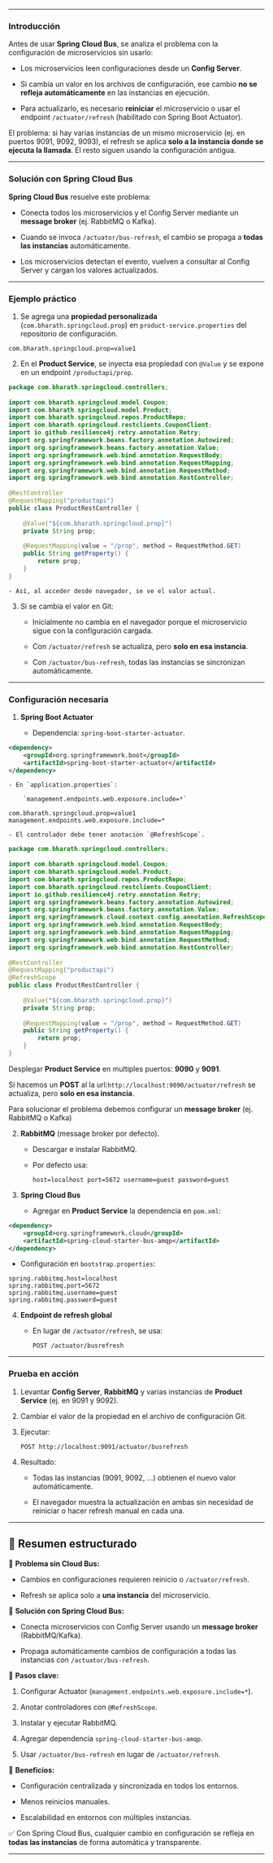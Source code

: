 
---

### Introducción

Antes de usar **Spring Cloud Bus**, se analiza el problema con la configuración de microservicios sin usarlo:

- Los microservicios leen configuraciones desde un **Config Server**.
    
- Si cambia un valor en los archivos de configuración, ese cambio **no se refleja automáticamente** en las instancias en ejecución.
    
- Para actualizarlo, es necesario **reiniciar** el microservicio o usar el endpoint `/actuator/refresh` (habilitado con Spring Boot Actuator).
    

El problema: si hay varias instancias de un mismo microservicio (ej. en puertos 9091, 9092, 9093), el refresh se aplica **solo a la instancia donde se ejecuta la llamada**. El resto siguen usando la configuración antigua.

---

### Solución con Spring Cloud Bus

**Spring Cloud Bus** resuelve este problema:

- Conecta todos los microservicios y el Config Server mediante un **message broker** (ej. RabbitMQ o Kafka).
    
- Cuando se invoca `/actuator/bus-refresh`, el cambio se propaga a **todas las instancias** automáticamente.
    
- Los microservicios detectan el evento, vuelven a consultar al Config Server y cargan los valores actualizados.
    

---

### Ejemplo práctico

1. Se agrega una **propiedad personalizada** (`com.bharath.springcloud.prop`) en `product-service.properties` del repositorio de configuración.

```properties
com.bharath.springcloud.prop=value1
```

2. En el **Product Service**, se inyecta esa propiedad con `@Value` y se expone en un endpoint `/productapi/prop`.

```java
package com.bharath.springcloud.controllers;  
  
import com.bharath.springcloud.model.Coupon;  
import com.bharath.springcloud.model.Product;  
import com.bharath.springcloud.repos.ProductRepo;  
import com.bharath.springcloud.restclients.CouponClient;  
import io.github.resilience4j.retry.annotation.Retry;  
import org.springframework.beans.factory.annotation.Autowired;  
import org.springframework.beans.factory.annotation.Value;  
import org.springframework.web.bind.annotation.RequestBody;  
import org.springframework.web.bind.annotation.RequestMapping;  
import org.springframework.web.bind.annotation.RequestMethod;  
import org.springframework.web.bind.annotation.RestController;  
  
@RestController  
@RequestMapping("productapi")  
public class ProductRestController {  
    
    @Value("${com.bharath.springcloud.prop}")  
    private String prop;    
    
    @RequestMapping(value = "/prop", method = RequestMethod.GET)  
    public String getProperty() {  
        return prop;  
    }  
}
```

    - Así, al acceder desde navegador, se ve el valor actual.
	        
3. Si se cambia el valor en Git:
    
    - Inicialmente no cambia en el navegador porque el microservicio sigue con la configuración cargada.
        
    - Con `/actuator/refresh` se actualiza, pero **solo en esa instancia**.
        
    - Con `/actuator/bus-refresh`, todas las instancias se sincronizan automáticamente.
        

---

### Configuración necesaria

1. **Spring Boot Actuator**
    
    - Dependencia: `spring-boot-starter-actuator`.

```xml
<dependency>  
    <groupId>org.springframework.boot</groupId>  
    <artifactId>spring-boot-starter-actuator</artifactId>  
</dependency>
```

    - En `application.properties`:
        
        `management.endpoints.web.exposure.include=*`

```properties
com.bharath.springcloud.prop=value1
management.endpoints.web.exposure.include=*
```

    - El controlador debe tener anotación `@RefreshScope`.

```java
package com.bharath.springcloud.controllers;  
  
import com.bharath.springcloud.model.Coupon;  
import com.bharath.springcloud.model.Product;  
import com.bharath.springcloud.repos.ProductRepo;  
import com.bharath.springcloud.restclients.CouponClient;  
import io.github.resilience4j.retry.annotation.Retry;  
import org.springframework.beans.factory.annotation.Autowired;  
import org.springframework.beans.factory.annotation.Value;
import org.springframework.cloud.context.config.annotation.RefreshScope;  
import org.springframework.web.bind.annotation.RequestBody;  
import org.springframework.web.bind.annotation.RequestMapping;  
import org.springframework.web.bind.annotation.RequestMethod;  
import org.springframework.web.bind.annotation.RestController;  
  
@RestController  
@RequestMapping("productapi")
@RefreshScope  
public class ProductRestController {  
    
    @Value("${com.bharath.springcloud.prop}")  
    private String prop;    
    
    @RequestMapping(value = "/prop", method = RequestMethod.GET)  
    public String getProperty() {  
        return prop;  
    }  
}
```

Desplegar **Product Service** en multiples puertos: **9090** y **9091**.

Si hacemos un **POST** al la url:`http://localhost:9090/actuator/refresh` se actualiza, pero **solo en esa instancia**.

Para solucionar el problema debemos configurar un **message broker** (ej. RabbitMQ o Kafka)

2. **RabbitMQ** (message broker por defecto).
    
    - Descargar e instalar RabbitMQ.
        
    - Por defecto usa:
        
        `host=localhost port=5672 username=guest password=guest`
        
3. **Spring Cloud Bus**
    
    - Agregar en **Product Service** la dependencia en `pom.xml`:

```xml
<dependency>   
	<groupId>org.springframework.cloud</groupId>   
	<artifactId>spring-cloud-starter-bus-amqp</artifactId> 
</dependency>
```

- Configuración en `bootstrap.properties`:

```properties
spring.rabbitmq.host=localhost 
spring.rabbitmq.port=5672 
spring.rabbitmq.username=guest 
spring.rabbitmq.password=guest
```

4. **Endpoint de refresh global**
    
    - En lugar de `/actuator/refresh`, se usa:
        
        `POST /actuator/busrefresh`
        

---

### Prueba en acción

1. Levantar **Config Server**, **RabbitMQ** y varias instancias de **Product Service** (ej. en 9091 y 9092).
    
2. Cambiar el valor de la propiedad en el archivo de configuración Git.
    
3. Ejecutar:
    
    `POST http://localhost:9091/actuator/busrefresh`
    
4. Resultado:
    
    - Todas las instancias (9091, 9092, …) obtienen el nuevo valor automáticamente.
        
    - El navegador muestra la actualización en ambas sin necesidad de reiniciar o hacer refresh manual en cada una.
        

---

## 📝 Resumen estructurado

🔹 **Problema sin Cloud Bus:**

- Cambios en configuraciones requieren reinicio o `/actuator/refresh`.
    
- Refresh se aplica solo a **una instancia** del microservicio.
    

🔹 **Solución con Spring Cloud Bus:**

- Conecta microservicios con Config Server usando un **message broker** (RabbitMQ/Kafka).
    
- Propaga automáticamente cambios de configuración a todas las instancias con `/actuator/bus-refresh`.
    

🔹 **Pasos clave:**

1. Configurar Actuator (`management.endpoints.web.exposure.include=*`).
    
2. Anotar controladores con `@RefreshScope`.
    
3. Instalar y ejecutar RabbitMQ.
    
4. Agregar dependencia `spring-cloud-starter-bus-amqp`.
    
5. Usar `/actuator/bus-refresh` en lugar de `/actuator/refresh`.
    

🔹 **Beneficios:**

- Configuración centralizada y sincronizada en todos los entornos.
    
- Menos reinicios manuales.
    
- Escalabilidad en entornos con múltiples instancias.
    

✅ Con Spring Cloud Bus, cualquier cambio en configuración se refleja en **todas las instancias** de forma automática y transparente.

---